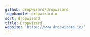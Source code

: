 ```yaml
---
github: dropwizard/dropwizard
logohandle: dropwizardio
sort: dropwizard
title: Dropwizard
website: 'https://www.dropwizard.io/'
---
```

